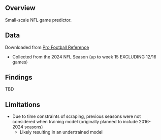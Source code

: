 ## Overview
Small-scale NFL game predictor.

## Data
Downloaded from [Pro Football Reference](https://www.pro-football-reference.com/)  
* Collected from the 2024 NFL Season (up to week 15 EXCLUDING 12/16 games)

## Findings
TBD

## Limitations
* Due to time constraints of scraping, previous seasons were not considered when training model (originally planned to include 2016-2024 seasons)
    * Likely resulting in an undertrained model
